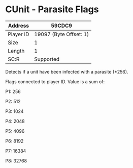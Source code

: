 
#  CUnit - Parasite Flags
Address   | 59CDC9
----------|-------------
Player ID | 19097 (Byte Offset: 1)
Size 	  | 1
Length 	  | 1
SC:R      | Supported

Detects if a unit have been infected with a parasite (*256).

Flags connected to player ID. Value is a sum of:
P1: 256
P2: 512
P3: 1024
P4: 2048
P5: 4096
P6: 8192
P7: 16384
P8: 32768
